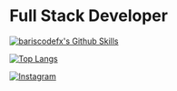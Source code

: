 # Full Stack Developer

[![bariscodefx's Github Skills](https://github-readme-stats.vercel.app/api?username=bariscodefxy&bg_color=30,e96443,904e95&title_color=fff&text_color=fff)](https://github.com/bariscodefxy)

[![Top Langs](https://github-readme-stats.vercel.app/api/top-langs/?username=bariscodefxy&bg_color=30,e96443,904e95&title_color=fff&text_color=fff)](https://github.com/bariscodefxy)

[![Instagram](https://img.shields.io/badge/Instagram-Follow-blue)](https://instagram.com/_bariscodefx_)
